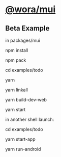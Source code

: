 # [@wora/mui](https://github.com/morrys/wora)


## Beta Example 

in packages/mui


npm install

npm pack

cd examples/todo

yarn

yarn linkall

yarn build-dev-web

yarn start


in another shell launch:

cd examples/todo


yarn start-app

yarn run-android

